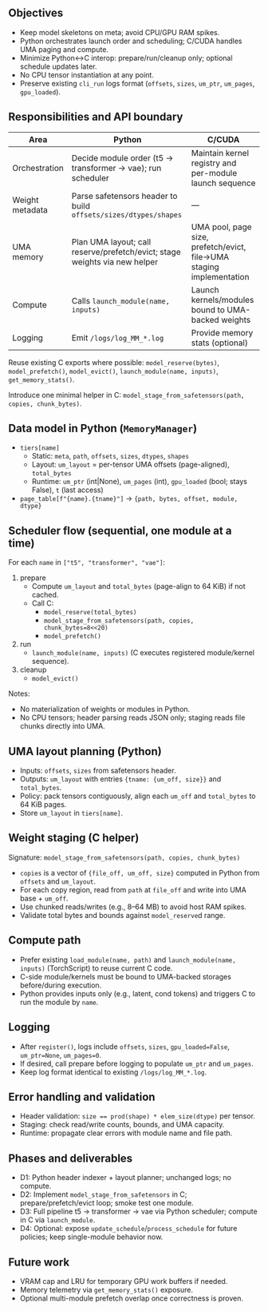 ## Objectives

- Keep model skeletons on meta; avoid CPU/GPU RAM spikes.
- Python orchestrates launch order and scheduling; C/CUDA handles UMA paging and compute.
- Minimize Python↔C interop: prepare/run/cleanup only; optional schedule updates later.
- No CPU tensor instantiation at any point.
- Preserve existing `cli_run` logs format (`offsets`, `sizes`, `um_ptr`, `um_pages`, `gpu_loaded`).

## Responsibilities and API boundary

| Area | Python | C/CUDA |
|---|---|---|
| Orchestration | Decide module order (t5 → transformer → vae); run scheduler | Maintain kernel registry and per-module launch sequence |
| Weight metadata | Parse safetensors header to build `offsets/sizes/dtypes/shapes` | — |
| UMA memory | Plan UMA layout; call reserve/prefetch/evict; stage weights via new helper | UMA pool, page size, prefetch/evict, file→UMA staging implementation |
| Compute | Calls `launch_module(name, inputs)` | Launch kernels/modules bound to UMA-backed weights |
| Logging | Emit `/logs/log_MM_*.log` | Provide memory stats (optional) |

Reuse existing C exports where possible: `model_reserve(bytes)`, `model_prefetch()`, `model_evict()`, `launch_module(name, inputs)`, `get_memory_stats()`.

Introduce one minimal helper in C: `model_stage_from_safetensors(path, copies, chunk_bytes)`.

## Data model in Python (`MemoryManager`)

- `tiers[name]`
  - Static: `meta`, `path`, `offsets`, `sizes`, `dtypes`, `shapes`
  - Layout: `um_layout` = per-tensor UMA offsets (page-aligned), `total_bytes`
  - Runtime: `um_ptr` (int|None), `um_pages` (int), `gpu_loaded` (bool; stays False), `t` (last access)
- `page_table[f"{name}.{tname}"]` → `{path, bytes, offset, module, dtype}`

## Scheduler flow (sequential, one module at a time)

For each `name` in `["t5", "transformer", "vae"]`:

1. prepare
   - Compute `um_layout` and `total_bytes` (page-align to 64 KiB) if not cached.
   - Call C:
     - `model_reserve(total_bytes)`
     - `model_stage_from_safetensors(path, copies, chunk_bytes=8<<20)`
     - `model_prefetch()`
2. run
   - `launch_module(name, inputs)` (C executes registered module/kernel sequence).
3. cleanup
   - `model_evict()`

Notes:
- No materialization of weights or modules in Python.
- No CPU tensors; header parsing reads JSON only; staging reads file chunks directly into UMA.

## UMA layout planning (Python)

- Inputs: `offsets`, `sizes` from safetensors header.
- Outputs: `um_layout` with entries `{tname: {um_off, size}}` and `total_bytes`.
- Policy: pack tensors contiguously, align each `um_off` and `total_bytes` to 64 KiB pages.
- Store `um_layout` in `tiers[name]`.

## Weight staging (C helper)

Signature: `model_stage_from_safetensors(path, copies, chunk_bytes)`

- `copies` is a vector of `{file_off, um_off, size}` computed in Python from `offsets` and `um_layout`.
- For each copy region, read from `path` at `file_off` and write into UMA base + `um_off`.
- Use chunked reads/writes (e.g., 8–64 MB) to avoid host RAM spikes.
- Validate total bytes and bounds against `model_reserve`d range.

## Compute path

- Prefer existing `load_module(name, path)` and `launch_module(name, inputs)` (TorchScript) to reuse current C code.
- C-side module/kernels must be bound to UMA-backed storages before/during execution.
- Python provides inputs only (e.g., latent, cond tokens) and triggers C to run the module by `name`.

## Logging

- After `register()`, logs include `offsets`, `sizes`, `gpu_loaded=False`, `um_ptr=None`, `um_pages=0`.
- If desired, call prepare before logging to populate `um_ptr` and `um_pages`.
- Keep log format identical to existing `/logs/log_MM_*.log`.

## Error handling and validation

- Header validation: `size == prod(shape) * elem_size(dtype)` per tensor.
- Staging: check read/write counts, bounds, and UMA capacity.
- Runtime: propagate clear errors with module name and file path.

## Phases and deliverables

- D1: Python header indexer + layout planner; unchanged logs; no compute.
- D2: Implement `model_stage_from_safetensors` in C; prepare/prefetch/evict loop; smoke test one module.
- D3: Full pipeline t5 → transformer → vae via Python scheduler; compute in C via `launch_module`.
- D4: Optional: expose `update_schedule`/`process_schedule` for future policies; keep single-module behavior now.

## Future work

- VRAM cap and LRU for temporary GPU work buffers if needed.
- Memory telemetry via `get_memory_stats()` exposure.
- Optional multi-module prefetch overlap once correctness is proven.


